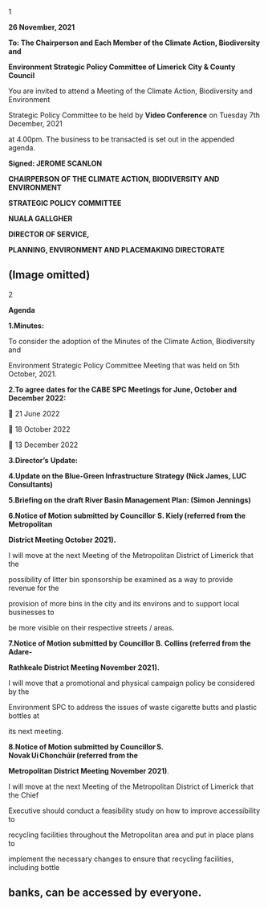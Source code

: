 1

**26 November, 2021**

**To: The Chairperson and Each Member of the Climate Action, Biodiversity and**

**Environment Strategic Policy Committee of Limerick City & County Council**

You are invited to attend a Meeting of the Climate Action, Biodiversity and Environment

Strategic Policy Committee to be held by **Video Conference** on Tuesday 7th December, 2021

at 4.00pm. The business to be transacted is set out in the appended agenda.

**Signed: JEROME SCANLON**

**CHAIRPERSON OF THE CLIMATE ACTION, BIODIVERSITY AND ENVIRONMENT**

**STRATEGIC POLICY COMMITTEE**

**NUALA GALLGHER**

**DIRECTOR OF SERVICE,**

**PLANNING, ENVIRONMENT AND PLACEMAKING DIRECTORATE**

(Image omitted)
---
2

**Agenda**

**1.Minutes:**

To consider the adoption of the Minutes of the Climate Action, Biodiversity and

Environment Strategic Policy Committee Meeting that was held on 5th October, 2021.

**2.To agree dates for the CABE SPC Meetings for June, October and December 2022:**

 21 June 2022

 18 October 2022

 13 December 2022

**3.Director’s** **Update:**

**4.Update on the Blue-Green Infrastructure Strategy (Nick James, LUC Consultants)**

**5.Briefing on the draft River Basin Management Plan: (Simon Jennings)**

**6.Notice of Motion submitted by Councillor** **S. Kiely (referred from the Metropolitan**

**District Meeting October 2021).**

I will move at the next Meeting of the Metropolitan District of Limerick that the

possibility of litter bin sponsorship be examined as a way to provide revenue for the

provision of more bins in the city and its environs and to support local businesses to

be more visible on their respective streets / areas.

**7.Notice of Motion submitted by Councillor B. Collins (referred from the Adare-**

**Rathkeale District Meeting November 2021).**

I will move that a promotional and physical campaign policy be considered by the

Environment SPC to address the issues of waste cigarette butts and plastic bottles at

its next meeting.

**8.Notice of Motion submitted by Councillor S. Novak Uí Chonchúir (referred from the**

**Metropolitan District Meeting November 2021)**.

I will move at the next Meeting of the Metropolitan District of Limerick that the Chief

Executive should conduct a feasibility study on how to improve accessibility to

recycling facilities throughout the Metropolitan area and put in place plans to

implement the necessary changes to ensure that recycling facilities, including bottle

banks, can be accessed by everyone.
---
